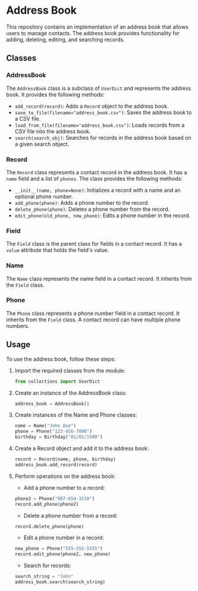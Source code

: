# Address Book

This repository contains an implementation of an address book that allows users to manage contacts. The address book provides functionality for adding, deleting, editing, and searching records.

## Classes

### AddressBook

The `AddressBook` class is a subclass of `UserDict` and represents the address book. It provides the following methods:

- `add_record(record)`: Adds a `Record` object to the address book.
- `save_to_file(filename="address_book.csv")`: Saves the address book to a CSV file.
- `load_from_file(filename="address_book.csv")`: Loads records from a CSV file into the address book.
- `search(search_obj)`: Searches for records in the address book based on a given search object.
  

### Record

The `Record` class represents a contact record in the address book. It has a `name` field and a list of `phones`. The class provides the following methods:

- `__init__(name, phone=None)`: Initializes a record with a name and an optional phone number.
- `add_phone(phone)`: Adds a phone number to the record.
- `delete_phone(phone)`: Deletes a phone number from the record.
- `edit_phone(old_phone, new_phone)`: Edits a phone number in the record.

### Field

The `Field` class is the parent class for fields in a contact record. It has a `value` attribute that holds the field's value.

### Name

The `Name` class represents the name field in a contact record. It inherits from the `Field` class.

### Phone

The `Phone` class represents a phone number field in a contact record. It inherits from the `Field` class. A contact record can have multiple phone numbers.

## Usage

To use the address book, follow these steps:

1. Import the required classes from the module:
   ```python
   from collections import UserDict
   ```
   
2. Create an instance of the AddressBook class:
    ```python
   address_book = AddressBook()
    ```

3. Create instances of the Name and Phone classes:
    ```python
   name = Name("John Doe")
   phone = Phone("123-456-7890")
   birthday = Birthday("01/01/1990")
   ```

4. Create a Record object and add it to the address book:
    ```python
   record = Record(name, phone, birthday)
   address_book.add_record(record)
   ```

5. Perform operations on the address book:
    - Add a phone number to a record:
    ```python
   phone2 = Phone("987-654-3210")
   record.add_phone(phone2)
    ```

   - Delete a phone number from a record:
    ```python
   record.delete_phone(phone)
    ```

   - Edit a phone number in a record:
   ```python
   new_phone = Phone("555-555-5555")
   record.edit_phone(phone2, new_phone)
   ```

   - Search for records:
   ```python
   search_string = "John"
   address_book.search(search_string)
   ```
